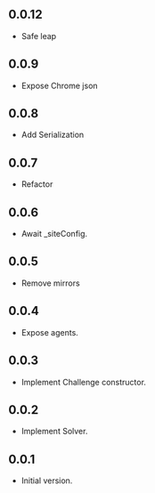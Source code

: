 ## 0.0.12

- Safe leap

## 0.0.9

- Expose Chrome json

## 0.0.8

- Add Serialization

## 0.0.7

- Refactor

## 0.0.6

- Await _siteConfig.

## 0.0.5

- Remove mirrors

## 0.0.4

- Expose agents.

## 0.0.3

- Implement Challenge constructor.

## 0.0.2

- Implement Solver.

## 0.0.1

- Initial version.
